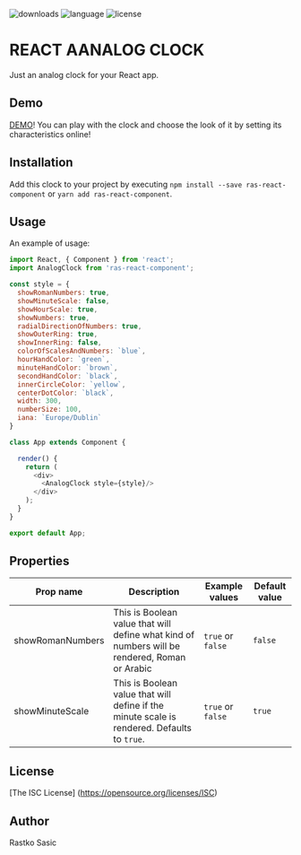 ![downloads](https://img.shields.io/npm/dt/ras-react-component.svg)
![language](https://img.shields.io/badge/language-ES%206-brightgreen.svg)
![license](https://img.shields.io/badge/license-ISC-brightgreen.svg)

# REACT AANALOG CLOCK

Just an analog clock for your React app.


## Demo

[DEMO](https://react-analog-clock-component.herokuapp.com/)!
You can play with the clock and choose the look of it by setting its characteristics online!

## Installation

Add this clock to your project by executing `npm install --save ras-react-component` or `yarn add ras-react-component`.

## Usage

An example of usage:

```js
import React, { Component } from 'react';
import AnalogClock from 'ras-react-component';

const style = {
  showRomanNumbers: true,
  showMinuteScale: false,
  showHourScale: true,
  showNumbers: true,
  radialDirectionOfNumbers: true,
  showOuterRing: true,
  showInnerRing: false,
  colorOfScalesAndNumbers: `blue`,
  hourHandColor: `green`,
  minuteHandColor: `brown`,
  secondHandColor: `black`,
  innerCircleColor: `yellow`,
  centerDotColor: `black`,
  width: 300,
  numberSize: 100,
  iana: `Europe/Dublin`
}

class App extends Component {

  render() {
    return (
      <div>
        <AnalogClock style={style}/>
      </div>
    );
  }
}

export default App;
```


## Properties

|Prop name|Description|Example values|Default value|
|----|----|----|----|
|showRomanNumbers|This is Boolean value that will define what kind of numbers will be rendered, Roman or Arabic|`true` or `false` | `false` |
|showMinuteScale|This is Boolean value that will define if the minute scale is rendered. Defaults to `true`.|`true` or `false` | `true` |

## License

[The ISC License] (https://opensource.org/licenses/ISC)

## Author

Rastko Sasic

